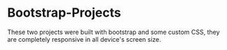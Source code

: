 # Bootstrap-Projects
These two projects were built with bootstrap and some custom CSS, they are completely responsive in all device's screen size.
